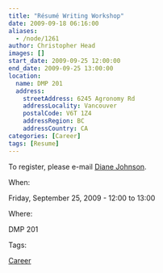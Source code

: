 ```yaml
---
title: "Résumé Writing Workshop"
date: 2009-09-18 06:16:00
aliases:
  - /node/1261
author: Christopher Head
images: []
start_date: 2009-09-25 12:00:00
end_date: 2009-09-25 13:00:00
location:
  name: DMP 201
  address:
    streetAddress: 6245 Agronomy Rd
    addressLocality: Vancouver
    postalCode: V6T 1Z4
    addressRegion: BC
    addressCountry: CA
categories: [Career]
tags: [Resume]
---
```


To register, please e-mail [Diane Johnson](/cdn-cgi/l/email-protection#513538303f343b3e391132227f2433327f3230).

When:

Friday, September 25, 2009 - 12:00 to 13:00

Where:

DMP 201

Tags:

[Career](/career)
